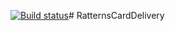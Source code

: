 [![Build status](https://ci.appveyor.com/api/projects/status/n9jgwnalkvrc3k2w?svg=true)](https://ci.appveyor.com/project/Crazyhell13/ratternscarddelivery)# RatternsCardDelivery
